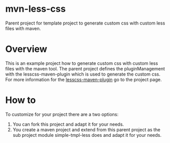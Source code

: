 # mvn-less-css

Parent project for template project to generate custom css with custom less files with maven.

# Overview

This is an example project how to generate custom css with custom less files with the maven tool.
The parent project defines the pluginManagement with the lesscss-maven-plugin which is used to generate the custom css. For more information for the [lesscss-maven-plugin](https://github.com/marceloverdijk/lesscss-maven-plugin) go to the project page.

# How to

To customize for your project there are a two options:

1. You can fork this project and adapt it for your needs.
2. You create a maven project and extend from  this parent project as the sub project module simple-tmpl-less does and adapt it for your needs.
